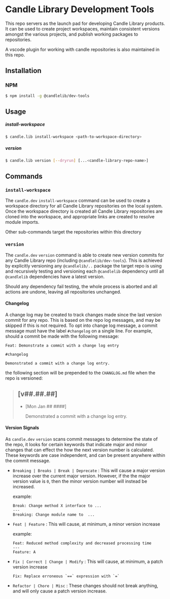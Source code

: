 # Candle Library Development Tools

This repo servers as the launch pad for developing Candle Library products. It can be used
to create project workspaces, maintain consistent versions amongst the various projects,
and publish working packages to repositories. 

A vscode plugin for working with candle repositories is also maintained in this repo.

## Installation

### NPM

```bash
$ npm install -g @candlelib/dev-tools
```

## Usage 

##### install-workspace
```bash
$ candle.lib install-workspace <path-to-workspace-directory>
```

##### version
```bash
$ candle.lib version [--dryrun] [...<candle-library-repo-name>]
```



## Commands

### `install-workspace`

The `candle.dev` `install-workspace` command  can be used to create a workspace directory for all Candle Library 
repositories on the local system. Once the workspace directory is created all Candle Library repositories
are cloned into the workspace, and appropriate links are created to resolve module imports. 

Other sub-commands target the repositories within this directory

### `version`

The `candle.dev` `version` command is able to create new version commits for any Candle Library repo 
(including `@candlelib/dev-tools`). This is achieved by explicitly versioning any `@candlelib/..` package
the target repo is using and recursively testing and versioning each `@candlelib` dependency until all 
`@candlelib` dependencies have a latest version. 

Should any dependency fail testing, the whole process is aborted and all actions are undone, leaving
all repositories unchanged.

#### Changelog

A change log may be created to track changes made since the last version commit for any repo. This is based
on the repo log messages, and may be skipped if this is not required. To opt into change log message, a commit
message must have the label `#changelog` on a single line. For example, should a commit be made with the following message:
```git
Feat: Demonstrate a commit with a change log entry

#changelog

Demonstrated a commit with a change log entry.  
```

the following section will be prepended to the `CHANGLOG.md` file when the repo is versioned:

> ## [v##.##.##] 
>
> - [Mon Jan ## ####] 
>    
>    Demonstrated a commit with a change log entry.

#### Version Signals

As `candle.dev` `version` scans commit messages to determine the state of the repo, it looks for 
certain keywords that indicate major and minor changes that can effect the how the next version
number is calculated. These keywords are case independent, and can be present anywhere within the
commit message.

- `Breaking | Breaks | Break | Deprecate` :  This will cause a major version increase over the 
    current major version. However, if the 
    the major version value is `0`, then the minor version number will instead
    be increased. 

    example:
    ```
    Break: Change method X interface to ...
    ---
    Breaking: Change module name to  ...

    ```
              
- `Feat | Feature` : This will cause, at minimum, a minor version increase
    
    example:
    
    ```
    Feat: Reduced method complexity and decreased processing time
    ---
    Feature: A
    ```

- `Fix | Correct | Change | Modify` : 
            This will cause, at minimum, a patch version increase

     ```
    Fix: Replace erroneous `==` expression with `=`
    ```

- `Refactor | Chore | Misc` :
            These changes should not break anything, and will only cause a patch version increase.
